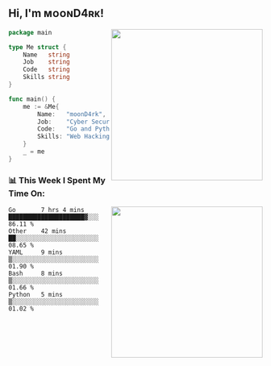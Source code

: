 <h2> Hi, I'm ᴍᴏᴏɴD4ʀᴋ!</h2>
<img align='right' src="https://github-readme-stats.vercel.app/api?username=moond4rk&show_icons=true&theme=radical" width="300">


```go
package main

type Me struct {
	Name   string
	Job    string
	Code   string
	Skills string
}

func main() {
	me := &Me{
		Name:   "moonD4rk",
		Job:    "Cyber Security Engineer",
		Code:   "Go and Python and Others",
		Skills: "Web Hacking ^o^",
	}
	_ = me
}
```



<h3>📊 This Week I Spent My Time On:</h3>
<img align='right' src="https://spotify-github-profile.vercel.app/api/view?uid=dayjackson56081&cover_image=true&theme=novatorem" width="300">

<!--START_SECTION:waka-->
```text
Go       7 hrs 4 mins    █████████████████████▓░░░   86.11 % 
Other    42 mins         ██░░░░░░░░░░░░░░░░░░░░░░░   08.65 % 
YAML     9 mins          ▒░░░░░░░░░░░░░░░░░░░░░░░░   01.90 % 
Bash     8 mins          ▒░░░░░░░░░░░░░░░░░░░░░░░░   01.66 % 
Python   5 mins          ▒░░░░░░░░░░░░░░░░░░░░░░░░   01.02 % 
```
<!--END_SECTION:waka-->

